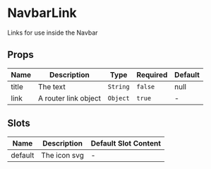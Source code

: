 # NavbarLink

Links for use inside the Navbar

## Props

<!-- @vuese:NavbarLink:props:start -->
|Name|Description|Type|Required|Default|
|---|---|---|---|---|
|title|The text|`String`|`false`|null|
|link|A router link object|`Object`|`true`|-|

<!-- @vuese:NavbarLink:props:end -->


## Slots

<!-- @vuese:NavbarLink:slots:start -->
|Name|Description|Default Slot Content|
|---|---|---|
|default|The icon svg|-|

<!-- @vuese:NavbarLink:slots:end -->
